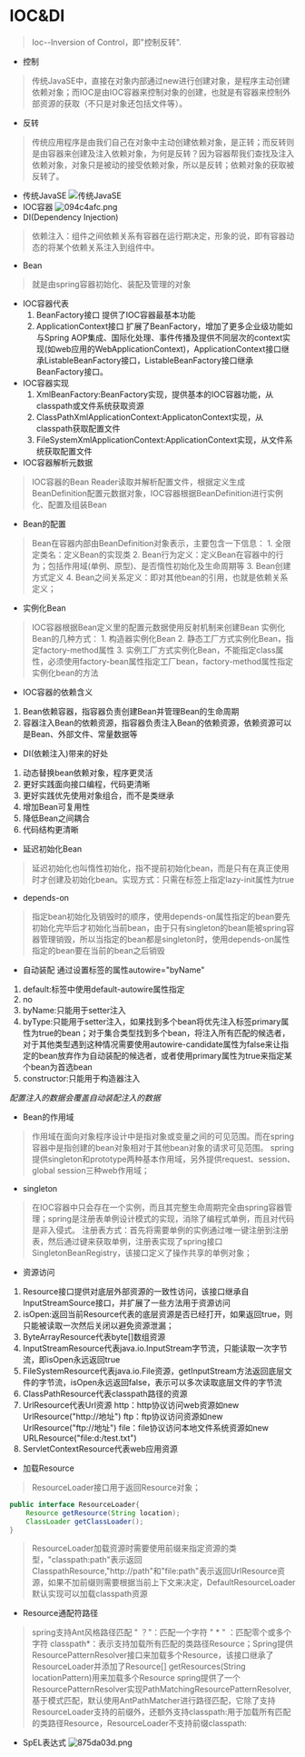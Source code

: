 # IOC&DI
> Ioc--Inversion of Control，即"控制反转".
- 控制
> 传统JavaSE中，直接在对象内部通过new进行创建对象，是程序主动创建依赖对象；而IOC是由IOC容器来控制对象的创建，也就是有容器来控制外部资源的获取（不只是对象还包括文件等）。
- 反转
> 传统应用程序是由我们自己在对象中主动创建依赖对象，是正转；而反转则是由容器来创建及注入依赖对象，为何是反转？因为容器帮我们查找及注入依赖对象，对象只是被动的接受依赖对象，所以是反转；依赖对象的获取被反转了。

- 传统JavaSE
![传统JavaSE](https://raw.githubusercontent.com/garaiya/java-learning-route/master/Part1/Spring/images/JavaSE-traditional.png)
- IOC容器
![094c4afc.png](:storage/04fc9ff9-0442-4c12-b585-bf742f0ab7c4/094c4afc.png)
- DI(Dependency Injection)
> 依赖注入：组件之间依赖关系有容器在运行期决定，形象的说，即有容器动态的将某个依赖关系注入到组件中。
- Bean
> 就是由spring容器初始化、装配及管理的对象
- IOC容器代表
    1. BeanFactory接口 提供了IOC容器最基本功能
    2. ApplicationContext接口 扩展了BeanFactory，增加了更多企业级功能如与Spring AOP集成、国际化处理、事件传播及提供不同层次的context实现(如web应用的WebApplicationContext)，ApplicationContext接口继承ListableBeanFactory接口，ListableBeanFactory接口继承BeanFactory接口。
- IOC容器实现
    1. XmlBeanFactory:BeanFactory实现，提供基本的IOC容器功能，从classpath或文件系统获取资源
    2. ClassPathXmlApplicationContext:ApplicatonContext实现，从classpath获取配置文件
    3. FileSystemXmlApplicationContext:ApplicationContext实现，从文件系统获取配置文件
- IOC容器解析元数据
> IOC容器的Bean Reader读取并解析配置文件，根据定义生成BeanDefinition配置元数据对象，IOC容器根据BeanDefinition进行实例化、配置及组装Bean
- Bean的配置
> Bean在容器内部由BeanDefinition对象表示，主要包含一下信息：
    1. 全限定类名：定义Bean的实现类
    2. Bean行为定义：定义Bean在容器中的行为；包括作用域(单例、原型)、是否惰性初始化及生命周期等
    3. Bean创建方式定义
    4. Bean之间关系定义：即对其他bean的引用，也就是依赖关系定义；
- 实例化Bean
> IOC容器根据Bean定义里的配置元数据使用反射机制来创建Bean
实例化Bean的几种方式：
    1. 构造器实例化Bean
    2. 静态工厂方式实例化Bean，指定factory-method属性
    3. 实例工厂方式实例化Bean，不能指定class属性，必须使用factory-bean属性指定工厂bean，factory-method属性指定实例化bean的方法
- IOC容器的依赖含义
1. Bean依赖容器，指容器负责创建Bean并管理Bean的生命周期
2. 容器注入Bean的依赖资源，指容器负责注入Bean的依赖资源，依赖资源可以是Bean、外部文件、常量数据等
- DI(依赖注入)带来的好处
1. 动态替换bean依赖对象，程序更灵活
2. 更好实践面向接口编程，代码更清晰
3. 更好实践优先使用对象组合，而不是类继承
4. 增加Bean可复用性
5. 降低Bean之间耦合
6. 代码结构更清晰
- 延迟初始化Bean
> 延迟初始化也叫惰性初始化，指不提前初始化bean，而是只有在真正使用时才创建及初始化bean。实现方式：只需在<bean>标签上指定lazy-init属性为true
- depends-on
> 指定bean初始化及销毁时的顺序，使用depends-on属性指定的bean要先初始化完毕后才初始化当前bean，由于只有singleton的bean能被spring容器管理销毁，所以当指定的bean都是singleton时，使用depends-on属性指定的bean要在当前的bean之后销毁
- 自动装配 通过设置<bean>标签的属性autowire="byName"
1. default:<beans>标签中使用default-autowire属性指定
2. no
3. byName:只能用于setter注入
4. byType:只能用于setter注入，如果找到多个bean将优先注入<bean>标签primary属性为true的bean；对于集合类型找到多个bean，将注入所有匹配的候选者，对于其他类型遇到这种情况需要使用autowire-candidate属性为false来让指定的bean放弃作为自动装配的候选者，或者使用primary属性为true来指定某个bean为首选bean
5. constructor:只能用于构造器注入

*配置注入的数据会覆盖自动装配注入的数据*

- Bean的作用域
> 作用域在面向对象程序设计中是指对象或变量之间的可见范围。而在spring容器中是指创建的bean对象相对于其他bean对象的请求可见范围。
> spring提供singleton和prototype两种基本作用域，另外提供request、session、global session三种web作用域；
- singleton
> 在IOC容器中只会存在一个实例，而且其完整生命周期完全由spring容器管理；spring是注册表单例设计模式的实现，消除了编程式单例，而且对代码是非入侵式。
> 注册表方式：首先将需要单例的实例通过唯一键注册到注册表，然后通过键来获取单例，注册表实现了spring接口SingletonBeanRegistry，该接口定义了操作共享的单例对象；
- 资源访问
1. Resource接口提供对底层外部资源的一致性访问，该接口继承自InputStreamSource接口，并扩展了一些方法用于资源访问
2. isOpen:返回当前Resource代表的底层资源是否已经打开，如果返回true，则只能被读取一次然后关闭以避免资源泄漏；
3. ByteArrayResource代表byte[]数组资源
4. InputStreamResource代表java.io.InputStream字节流，只能读取一次字节流，即isOpen永远返回true
5. FileSystemResource代表java.io.File资源，getInputStream方法返回底层文件的字节流，isOpen永远返回false，表示可以多次读取底层文件的字节流
6. ClassPathResource代表classpath路径的资源
7. UrlResource代表Url资源
    http：http协议访问web资源如new UrlResource("http://地址")
    ftp：ftp协议访问资源如new UrlResource("ftp://地址")
    file：file协议访问本地文件系统资源如new URLResource("file:d:/test.txt")
8. ServletContextResource代表web应用资源
- 加载Resource
> ResourceLoader接口用于返回Resource对象；
```java
public interface ResourceLoader{
    Resource getResource(String location);
    ClassLoader getClassLoader();
}
```
> ResourceLoader加载资源时需要使用前缀来指定资源的类型，"classpath:path"表示返回ClasspathResource,"http://path"和"file:path"表示返回UrlResource资源，如果不加前缀则需要根据当前上下文来决定，DefaultResourceLoader默认实现可以加载classpath资源
- Resource通配符路径
> spring支持Ant风格路径匹配
> " ？"：匹配一个字符
> " * " ：匹配零个或多个字符
> classpath*：表示支持加载所有匹配的类路径Resource；Spring提供ResourcePatternResolver接口来加载多个Resource，该接口继承了ResourceLoader并添加了Resource[] getResources(String locationPattern)用来加载多个Resource
> spring提供了一个ResourcePatternResolver实现PathMatchingResourcePatternResolver,基于模式匹配，默认使用AntPathMatcher进行路径匹配，它除了支持ResourceLoader支持的前缀外，还额外支持classpath:用于加载所有匹配的类路径Resource，ResourceLoader不支持前缀classpath:
- SpEL表达式
![875da03d.png](:storage/04fc9ff9-0442-4c12-b585-bf742f0ab7c4/875da03d.png)

